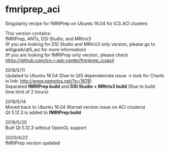 # fmriprep_aci
Singularity recipe for fMRIPrep on Ubuntu 16.04 for ICS ACI clusters

This version contains:  
fMRIPrep, ANTs, DSI Studio, and MRtrix3  
(If you are looking for DSI Studio and MRtrix3 only version, please go to willgpaik/qt5_aci for more information)  
(If you are looking for fMRIPrep only version, please check https://github.com/ics-i-ask-center/fmriprep_icsaci)

2019/5/11  
Updated to Ubuntu 18.04 (Due to Qt5 dependencies issue -> look for Charts in link: http://www.nemotos.net/?p=1878)  
Separated **fMRIPrep build** and **DSI Studio + MRtrix3 build** (Due to build time limit of 2 hours)

2019/5/14  
Moved back to Ubuntu 16.04 (Kernel version issue on ACI clusters)  
Qt 5.12.3 is added to **fMRIPrep build**

2019/5/20  
Built Qt 5.12.3 without OpenGL support

2020/4/22  
fMRIPrep version updated
